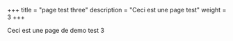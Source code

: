 +++
title = "page test three"
description = "Ceci est une page test"
weight = 3
+++

Ceci est une page de demo test 3

